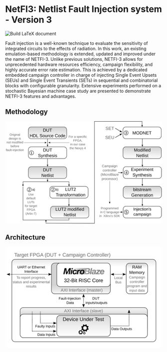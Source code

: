 # NetFI3: Netlist Fault Injection system - Version 3

![Build LaTeX document](https://github.com/arielvinas/NetFi2/workflows/Build%20LaTeX%20document/badge.svg?branch=master)


Fault injection is a well-known technique to evaluate the sensitivity of integrated circuits to the effects of radiation. In this work, an existing emulation-based methodology is extended, updated and improved under the name of NETFI-3. Unlike previous solutions, NETFI-3 allows for unprecedented hardware resources efficiency, campaign flexibility, and highly accurate error rate estimation. This is achieved by a dedicated embedded campaign controller in charge of injecting Single Event Upsets (SEUs) and Single Event Transients (SETs) in sequential and combinatorial blocks with configurable granularity. Extensive experiments performed on a stochastic Bayesian machine case study are presented to demonstrate NETFI-3 features and advantages.

## Methodology

<p align="center">
    <img src="img/netfi2_flow.svg" width="500">
</p>

## Architecture

<p align="center">
    <img src="img/netfi2_eng.svg" width="500">
</p>
